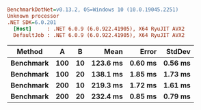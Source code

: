 ``` ini

BenchmarkDotNet=v0.13.2, OS=Windows 10 (10.0.19045.2251)
Unknown processor
.NET SDK=6.0.201
  [Host]     : .NET 6.0.9 (6.0.922.41905), X64 RyuJIT AVX2
  DefaultJob : .NET 6.0.9 (6.0.922.41905), X64 RyuJIT AVX2


```
|    Method |   A |  B |     Mean |   Error |  StdDev |
|---------- |---- |--- |---------:|--------:|--------:|
| **Benchmark** | **100** | **10** | **123.6 ms** | **0.60 ms** | **0.56 ms** |
| **Benchmark** | **100** | **20** | **138.1 ms** | **1.85 ms** | **1.73 ms** |
| **Benchmark** | **200** | **10** | **219.3 ms** | **1.72 ms** | **1.61 ms** |
| **Benchmark** | **200** | **20** | **232.4 ms** | **0.85 ms** | **0.79 ms** |
